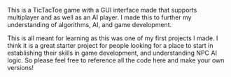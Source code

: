 This is a TicTacToe game with a GUI interface made that supports multiplayer and as well as an AI player. I made this to further my understanding of algorithms, AI, and game development. 


This is all meant for learning as this was one of my first projects I made. I think it is a great starter project for people looking for a place to start in establishing their skills in game development, and understanding NPC AI logic. 
So please feel free to reference all the code here and make your own versions! 

